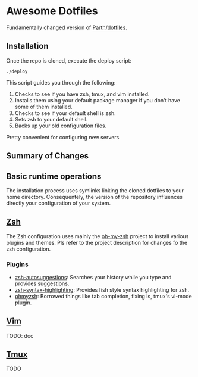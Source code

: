 # Awesome Dotfiles

Fundamentally changed version of [Parth/dotfiles](https://github.com/Parth/dotfiles).

## Installation

Once the repo is cloned, execute the deploy script:

```shell
./deploy
```

This script guides you through the following:

1. Checks to see if you have zsh, tmux, and vim installed.
2. Installs them using your default package manager if you don't have some of them installed.
3. Checks to see if your default shell is zsh.
4. Sets zsh to your default shell.
5. Backs up your old configuration files.

Pretty convenient for configuring new servers.

## **Summary of Changes**

## Basic runtime operations

The installation process uses symlinks linking the cloned dotfiles to your home directory. Consequentely, the version of the repository influences directly your configuration of your system.

## [Zsh](https://en.wikipedia.org/wiki/Z_shell)

The Zsh configuration uses mainly the [oh-my-zsh](https://github.com/robbyrussell/oh-my-zsh) project to install various plugins and themes. Pls refer to the project description for changes fo the zsh configuration. 

### Plugins

- [zsh-autosuggestions](https://github.com/zsh-users/zsh-autosuggestions): Searches your history while you type and provides suggestions.
- [zsh-syntax-highlighting](https://github.com/zsh-users/zsh-syntax-highlighting/tree/ad522a091429ba180c930f84b2a023b40de4dbcc): Provides fish style syntax highlighting for zsh.
- [ohmyzsh](https://github.com/robbyrussell/oh-my-zsh/tree/291e96dcd034750fbe7473482508c08833b168e3): Borrowed things like tab completion, fixing ls, tmux's vi-mode plugin.

## [Vim](<https://en.wikipedia.org/wiki/Vim_(text_editor)>)

TODO: doc


## [Tmux](https://en.wikipedia.org/wiki/Tmux)

TODO
